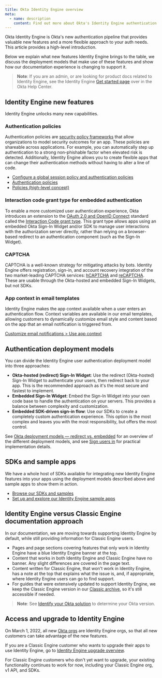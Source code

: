 ```yaml
---
title: Okta Identity Engine overview
meta:
  - name: description
    content: Find out more about Okta's Identity Engine authentication flow, what developer features it unlocks, and how to use it.
---
```


Okta Identity Engine is Okta's new authentication pipeline that provides valuable new features and a more flexible approach to your auth needs. This article provides a high-level introduction.

Below we explain what new features Identity Engine brings to the table, we discuss the deployment models that make use of these features and show how our documentation experience is changing to support it.

> **Note**: If you are an admin, or are looking for product docs related to Identity Engine, see the Identity Engine [Get started page](https://help.okta.com/okta_help.htm?type=oie&id=ext-get-started-oie) over in the Okta Help Center.

## Identity Engine new features

Identity Engine unlocks many new capabilities.

### Authentication policies

Authentication policies are [security policy frameworks](https://csrc.nist.gov/publications/detail/sp/800-63b/final) that allow organizations to model security outcomes for an app. These policies are shareable across applications. For example, you can automatically step up authentication to a strong non-phishable factor when elevated risk is detected. Additionally, Identity Engine allows you to create flexible apps that can change their authentication methods without having to alter a line of code.

* [Configure a global session policy and authentication policies](/docs/guides/configure-signon-policy/)
* [Authentication policies](https://help.okta.com/okta_help.htm?type=oie&id=ext-about-asop)
* [Policies (high-level concept)](/docs/concepts/policies/)

### Interaction code grant type for embedded authentication

To enable a more customized user authentication experience, Okta introduces an extension to the [OAuth 2.0 and OpenID Connect](/docs/concepts/oauth-openid) standard called the [Interaction Code grant type](/docs/concepts/interaction-code/). This grant type allows apps using an embedded Okta Sign-In Widget and/or SDK to manage user interactions with the authorization server directly, rather than relying on a browser-based redirect to an authentication component (such as the Sign-In Widget).

### CAPTCHA

CAPTCHA is a well-known strategy for mitigating attacks by bots. Identity Engine offers registration, sign-in, and account recovery integration of the two market-leading CAPTCHA services: [hCAPTCHA](https://www.hcaptcha.com/) and [reCAPTCHA](https://www.google.com/recaptcha/about/). These are usable through the Okta-hosted and embedded Sign-In Widgets, but not SDKs.

### App context in email templates

Identity Engine makes the app context available when a user enters an authentication flow. Context variables are available in our email templates, allowing customers to dynamically customize email style and content based on the app that an email notification is triggered from.

[Customize email notifications > Use app context](/docs/guides/custom-email/main/#use-app-context)

## Authentication deployment models

You can divide the Identity Engine user authentication deployment model into three approaches:

* **Okta-hosted (redirect) Sign-In Widget**: Use the redirect (Okta-hosted) Sign-In Widget to authenticate your users, then redirect back to your app. This is the recommended approach as it's the most secure and fastest to implement.
* **Embedded Sign-In Widget**: Embed the Sign-In Widget into your own code base to handle the authentication on your servers. This provides a balance between complexity and customization.
* **Embedded SDK-driven sign-in flow**: Use our SDKs to create a completely custom authentication experience. This option is the most complex and leaves you with the most responsibility, but offers the most control.

See [Okta deployment models &mdash; redirect vs. embedded](/docs/concepts/redirect-vs-embedded/) for an overview of the different deployment models, and see [Sign users in](/docs/guides/sign-in-overview/) for practical implementation details.

## SDKs and sample apps

We have a whole host of SDKs available for integrating new Identity Engine features into your apps using the deployment models described above and sample apps to show them in action.

* [Browse our SDKs and samples](/code/)
* [Set up and explore our Identity Engine sample apps](/docs/guides/oie-embedded-common-download-setup-app/)

## Identity Engine versus Classic Engine documentation approach

In our documentation, we are moving towards supporting Identity Engine by default, while still providing information for Classic Engine users.

* Pages and page sections covering features that only work in Identity Engine have a blue Identity Engine banner at the top.
* Content that works in both Identity Engine and Classic Engine have no banner. Any slight differences are covered in the page text.
* Content written for Classic Engine, that won't work in Identity Engine, has a note at the top that explains what the issue is, and, if appropriate, where Identity Engine users can go to find support.
* For guides that were extensively updated to support Identity Engine, we keep the Classic Engine version in our [Classic archive](/docs/guides/archive-overview/), so it's still accessible if needed.

> **Note**: See [Identify your Okta solution](https://help.okta.com/okta_help.htm?type=oie&id=ext-oie-version) to determine your Okta version.

## Access and upgrade to Identity Engine

On March 1, 2022, all new [Okta orgs](/docs/concepts/okta-organizations/) are Identity Engine orgs, so that all new customers can take advantage of the new features.

If you are a Classic Engine customer who wants to upgrade their apps to use Identity Engine, go to [Identity Engine upgrade overview](/docs/guides/oie-upgrade-overview/).

For Classic Engine customers who don't yet want to upgrade, your existing functionality continues to work for now, including your Classic Engine org, v1 API, and SDKs.
